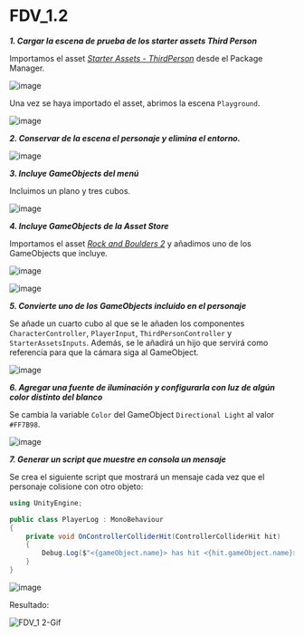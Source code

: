 # FDV_1.2
 
_**1. Cargar la escena de prueba de los starter assets Third Person**_ 

Importamos el asset [_Starter Assets - ThirdPerson_](https://assetstore.unity.com/packages/essentials/starter-assets-thirdperson-updates-in-new-charactercontroller-pa-196526) desde el Package Manager.

![image](https://github.com/user-attachments/assets/d9ce6383-6aea-462a-b102-71163aa4f125)

Una vez se haya importado el asset, abrimos la escena `Playground`.

![image](https://github.com/user-attachments/assets/59d4bc35-dc96-4d38-ae80-5c1b35c21c42)


**_2. Conservar de la escena el personaje y elimina el entorno._**

![image](https://github.com/user-attachments/assets/8e3c57f9-4565-4e28-a522-43a4d98f2f85)

_**3. Incluye GameObjects del menú**_

Incluimos un plano y tres cubos.

![image](https://github.com/user-attachments/assets/cdbe75da-1f30-41f4-9bbd-bb3d729727d1)

**_4. Incluye GameObjects de la Asset Store_**

Importamos el asset [_Rock and Boulders 2_](https://assetstore.unity.com/packages/3d/props/exterior/rock-and-boulders-2-6947) y añadimos uno de los GameObjects que incluye.

![image](https://github.com/user-attachments/assets/bd96b183-e570-44c4-a4d4-9eaa5f648a85)

![image](https://github.com/user-attachments/assets/6fbdce58-7c51-4444-9aac-f185a80ff022)

_**5. Convierte uno de los GameObjects incluido en el personaje**_

Se añade un cuarto cubo al que se le añaden los componentes `CharacterController`, `PlayerInput`, `ThirdPersonController` y `StarterAssetsInputs`. Además, se le añadirá un hijo que servirá como referencia para que la cámara siga al GameObject.

![image](https://github.com/user-attachments/assets/51deea27-3192-46a3-a1dc-b3614a5b91e9)


_**6. Agregar una fuente de iluminación y configurarla con luz de algún color distinto del blanco**_

Se cambia la variable `Color` del GameObject `Directional Light` al valor `#FF7B98`.

![image](https://github.com/user-attachments/assets/1e43d2b2-ba42-435b-83ce-bc6fb5d69678)


_**7. Generar un script que muestre en consola un mensaje**_

Se crea el siguiente script que mostrará un mensaje cada vez que el personaje colisione con otro objeto:

```c#
using UnityEngine;

public class PlayerLog : MonoBehaviour
{
    private void OnControllerColliderHit(ControllerColliderHit hit)
    {
        Debug.Log($"<{gameObject.name}> has hit <{hit.gameObject.name}> collision...");
    }
}

```


![image](https://github.com/user-attachments/assets/a3c0fd83-c2c6-478a-bee3-2cf3ab6a9366)

Resultado:

![FDV_1 2-Gif](https://github.com/user-attachments/assets/33bcd9f2-99f7-48b4-afaa-3ca073c94e91)

